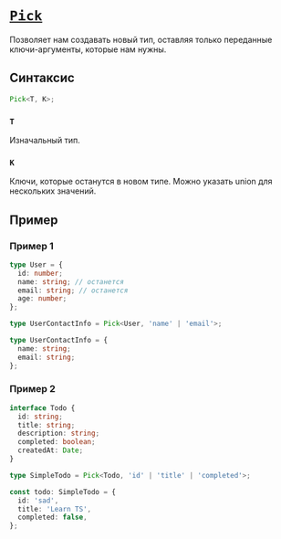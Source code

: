 # [`Pick`](../index.md)

Позволяет нам создавать новый тип, оставляя только переданные ключи-аргументы, которые нам нужны.

## Синтаксис

```ts
Pick<T, K>;
```

### `T`

Изначальный тип.

### `K`

Ключи, которые останутся в новом типе. Можно указать union для нескольких значений.

## Пример

### Пример 1

```ts
type User = {
  id: number;
  name: string; // останется
  email: string; // останется
  age: number;
};

type UserContactInfo = Pick<User, 'name' | 'email'>;

type UserContactInfo = {
  name: string;
  email: string;
};
```

### Пример 2

```ts
interface Todo {
  id: string;
  title: string;
  description: string;
  completed: boolean;
  createdAt: Date;
}

type SimpleTodo = Pick<Todo, 'id' | 'title' | 'completed'>;

const todo: SimpleTodo = {
  id: 'sad',
  title: 'Learn TS',
  completed: false,
};
```
